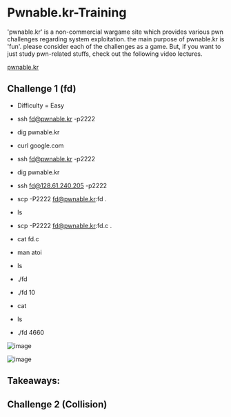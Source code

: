 # Pwnable.kr-Training
'pwnable.kr' is a non-commercial wargame site which provides various pwn challenges regarding system exploitation. the main purpose of pwnable.kr is 'fun'.    please consider each of the challenges as a game. But, if you want to just study pwn-related stuffs, check out the following video lectures.

[pwnable.kr](https://pwnable.kr/play.php)

## Challenge 1 (fd)
- Difficulty = Easy

- ssh fd@pwnable.kr -p2222

- dig pwnable.kr

- curl google.com

- ssh fd@pwnable.kr -p2222

- dig pwnable.kr

- ssh fd@128.61.240.205 -p2222

- scp -P2222 fd@pwnable.kr:fd .

- ls

- scp -P2222 fd@pwnable.kr:fd.c .

- cat fd.c

- man atoi

- ls

- ./fd

- ./fd 10

- cat

- ls

- ./fd 4660

![image](https://github.com/Dyang0/Pwnable.kr-Training/assets/70818105/00644151-3dfb-4ce0-89e2-2505cd48e5c7)

![image](https://github.com/Dyang0/Pwnable.kr-Training/assets/70818105/bab36b15-577a-4671-9b1f-11c2dc77453e)


## Takeaways:

## Challenge 2 (Collision)
